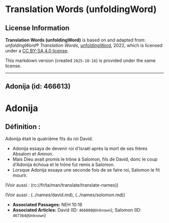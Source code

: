 # Translation Words (unfoldingWord)

## License Information

**Translation Words (unfoldingWord)** is based on and adapted from: _unfoldingWord® Translation Words_, [unfoldingWord](https://unfoldingword.org/utw), 2022, which is licensed under a [CC BY-SA 4.0 license](https://creativecommons.org/licenses/by-sa/4.0/legalcode.en).

This markdown version (created `2025-10-16`) is provided under the same license.



--------------------------------

## Adonija (id: 466613)

Adonija
=======

Définition :
------------

Adonija était le quatrième fils du roi David.

* Adonija essaya de devenir roi d'Israël après la mort de ses frères Absalom et Amnon.
* Mais Dieu avait promis le trône à Salomon, fils de David, donc le coup d'Adonija échoua et le trône fut remis à Salomon.
* Lorsque Adonija essaya une seconde fois de se faire roi, Salomon le fit mourir.

(Voir aussi : (rc://fr/ta/man/translate/translate\-names))

(Voir aussi : (../names/david.md), (../names/solomon.md))

* **Associated Passages:** NEH 10:16
* **Associated Articles:** David (ID: `466808@Unknown`); Salomon (ID: `467364@Unknown`)

